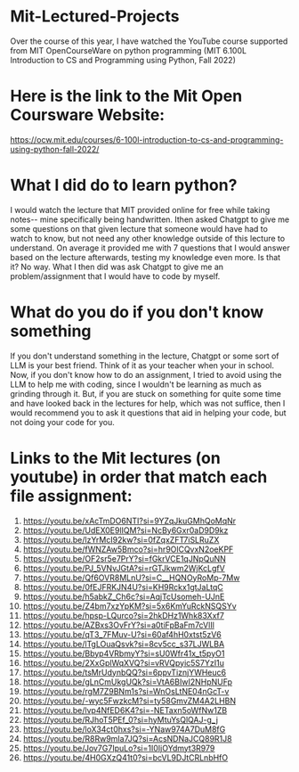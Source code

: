 # Mit-Lectured-Projects
Over the course of this year, I have watched the YouTube course supported from MIT OpenCourseWare on python programming (MIT 6.100L Introduction to CS and Programming using Python, Fall 2022)

# Here is the link to the Mit Open Coursware Website: 
https://ocw.mit.edu/courses/6-100l-introduction-to-cs-and-programming-using-python-fall-2022/

# What I did do to learn python?
I would watch the lecture that MIT provided online for free while taking notes-- mine specifically being handwritten. Ithen asked Chatgpt to give me some questions on that given lecture that someone would have had to watch to know, but not need any other knowledge outside of this lecture to understand. On average it provided me with 7 questions that I would answer based on the lecture afterwards, testing my knowledge even more. Is that it? No way. What I then did was ask Chatgpt to give me an problem/assignment that I would have to code by myself.

# What do you do if you don't know something
If you don't understand something in the lecture, Chatgpt or some sort of LLM is your best friend. Think of it as your teacher when your in school. Now, if you don't know how to do an assignment, I tried to avoid using the LLM to help me with coding, since I wouldn't be learning as much as grinding through it. But, if you are stuck on something for quite some time and have looked back in the lectures for help, which was not suffice, then I would recommend you to ask it questions that aid in helping your code, but not doing your code for you.

# Links to the Mit lectures (on youtube) in order that match each file assignment:
1. https://youtu.be/xAcTmDO6NTI?si=9YZqJkuGMhQoMqNr
2. https://youtu.be/UdEX0E9lIQM?si=NcBy6Gxr0aD9D9kz
3. https://youtu.be/lzYrMcI92kw?si=0fZqxZFT7iSLRuZX
4. https://youtu.be/fWNZAw5Bmco?si=hr9OlCQvxN2oeKPF
5. https://youtu.be/OF2sr5e7PrY?si=fGkrVCE1qJNpQuNN
6. https://youtu.be/PJ_5VNvJGtA?si=rGTJkwm2WjKcLgfV
7. https://youtu.be/Qf6OVR8MLnU?si=C__HQNOyRoMp-7Mw
8. https://youtu.be/0fEJFRKJN4U?si=KH9Rckx1gtJaLtqC
9. https://youtu.be/h5abkZ_Ch6c?si=AqjTcUsomeh-UJnE
10. https://youtu.be/Z4bm7xzYpKM?si=5x6KmYuRckNSQSYv
11. https://youtu.be/hpsp-LQurco?si=2hkDHz1Whk83Xxf7
12. https://youtu.be/AZBxs3OvFrY?si=a0tiFpBaFm7cVlIl
13. https://youtu.be/qT3_7FMuv-U?si=60af4hH0xtst5zV6
14. https://youtu.be/lTgLOuaQsvk?si=8cv5cc_s37LJWLBA
15. https://youtu.be/Bbyp4VRbmyY?si=sU0Wfr41x_t5pyO1
16. https://youtu.be/2XxGplWqXVQ?si=vRVQpyic5S7YzI1u
17. https://youtu.be/tsMrUdynbQQ?si=6ppvTiznjYWHeuc6
18. https://youtu.be/gLnCmUkgUQk?si=VtA6BIwI2NHpNUFp
19. https://youtu.be/rgM7Z9BNm1s?si=WnOsLtNE04nGcT-v
20. https://youtu.be/-wyc5FwzkcM?si=ty58GmvZM4A2LHBN
21. https://youtu.be/lvp4NfED6K4?si=-NETaxn5oWfNw1ZB
22. https://youtu.be/RJhoT5PEf_0?si=hyMtuYsQlQAJ-g_j
23. https://youtu.be/loX34ct0hxs?si=-YNaw974A7DuM8fG
24. https://youtu.be/R8Rw9mIa7JQ?si=AcsNDNaJCQ89R1J8
25. https://youtu.be/Jov7G7IpuLo?si=1I0IjOYdmyt3R979
26. https://youtu.be/4H0GXzQ41t0?si=bcVL9DJtCRLnbHfO
